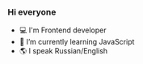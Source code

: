 ### Hi everyone

- 💻 I'm Frontend developer
- 🌱 I’m currently learning JavaScript
- 🌎 I speak Russian/English
<!--
**gnehgo/gnehgo** is a ✨ _special_ ✨ repository because its `README.md` (this file) appears on your GitHub profile.

Here are some ideas to get you started:


- 🌱 I’m currently learning JavaScript
- 

- ⚡ Fun fact: ...
-->

